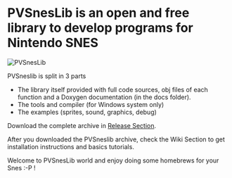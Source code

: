# PVSnesLib is an open and free library to develop programs for Nintendo SNES

![PVSnesLib](http://portabledev.com/wp-content/uploads/2018/02/pvsneslib_logo.jpg)

PVSneslib is split in 3 parts
* The library itself provided with full code sources, obj files of each function and a Doxygen documentation (in the docs folder).
* The tools and compiler (for Windows system only)
* The examples (sprites, sound, graphics, debug)

Download the complete archive in [Release Section](https://github.com/alekmaul/pvsneslib/releases).

After you downloaded the PVSneslib archive, check the Wiki Section to get installation instructions and basics tutorials.

Welcome to PVSnesLib world and enjoy doing some homebrews for your Snes :-P !

